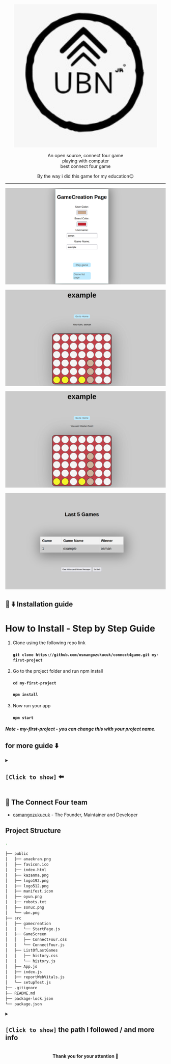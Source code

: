 <div align="center">
<img  width="450" height="450" src="public/ubn.jpeg" alt="ubn Logo">

An open source, connect four game<br />
playing with computer<br />
best connect four game

By the way i did this game for my education😉


---

![example](public/anaekran.png)

![example](public/oyun.png)

![example](public/kazanma.png)

![example](public/sonuc.png)


</div>




## 📜 ⬇️ Installation guide
# How to Install - Step by Step Guide
1. Clone using the following repo link
   #### `git clone https://github.com/osmangozukucuk/connect4game.git my-first-project`

2. Go to the project folder and run npm install
   #### `cd my-first-project`
   #### `npm install`

3. Now run your app
   #### `npm start`

##### Note - my-first-project - you can change this with your project name.

<div><h2>for more guide ⬇️</h2></div>


<details><summary>
    <h2><code>[Click to show]</code>  ⬅️ </h2>
  </summary>


# Reactjs Installation

Reactjs can be installed by using any of the following ways:

1. npx
2. npm
3. yarn
4. create-react-app

# 1. Using NPX
- it’s a package runner tool that comes with npm 5.2+
## npx create-react-app my-first-project

# 2. Using NPM
- it is available in npm 6+
## npm init react-app my-first-project

# 3. Using Yarn 
- it is available in Yarn 0.25+
## yarn create react-app my-first-project

After installing reactjs using any of the above method
Go to the your project folder and run your react app

### cd my-first-project
### npm start

Note: my-first-project is the name of your react app/project, you can change it as per your interest/requirement.

# 4. Using create-react-app

Step-1: First, install - Create React App.

For Windows:
## npm install -g create-react-app

For Linux and Mac:
## sudo npm install -g create-react-app

Step-2: Now, create your project.
## create-react-app my-first-project

Step-3: Now, start the your app/project.
//Go to your project folder & start your app.
## cd my-first-project
## npm start




# Getting Started with Create React App

This project was bootstrapped with [Create React App](https://github.com/facebook/create-react-app).

## Available Scripts

In the project directory, you can run:

### `npm start`

Runs the app in the development mode.\
Open [http://localhost:3000](http://localhost:3000) to view it in the browser.

The page will reload if you make edits.\
You will also see any lint errors in the console.

### `npm test`

Launches the test runner in the interactive watch mode.\
See the section about [running tests](https://facebook.github.io/create-react-app/docs/running-tests) for more information.

### `npm run build`

Builds the app for production to the `build` folder.\
It correctly bundles React in production mode and optimizes the build for the best performance.

The build is minified and the filenames include the hashes.\
Your app is ready to be deployed!

See the section about [deployment](https://facebook.github.io/create-react-app/docs/deployment) for more information.

### `npm run eject`

**Note: this is a one-way operation. Once you `eject`, you can’t go back!**

If you aren’t satisfied with the build tool and configuration choices, you can `eject` at any time. This command will remove the single build dependency from your project.

Instead, it will copy all the configuration files and the transitive dependencies (webpack, Babel, ESLint, etc) right into your project so you have full control over them. All of the commands except `eject` will still work, but they will point to the copied scripts so you can tweak them. At this point you’re on your own.

You don’t have to ever use `eject`. The curated feature set is suitable for small and middle deployments, and you shouldn’t feel obligated to use this feature. However we understand that this tool wouldn’t be useful if you couldn’t customize it when you are ready for it.

## Learn More

You can learn more in the [Create React App documentation](https://facebook.github.io/create-react-app/docs/getting-started).

To learn React, check out the [React documentation](https://reactjs.org/).

### Code Splitting

This section has moved here: [https://facebook.github.io/create-react-app/docs/code-splitting](https://facebook.github.io/create-react-app/docs/code-splitting)

### Analyzing the Bundle Size

This section has moved here: [https://facebook.github.io/create-react-app/docs/analyzing-the-bundle-size](https://facebook.github.io/create-react-app/docs/analyzing-the-bundle-size)

### Making a Progressive Web App

This section has moved here: [https://facebook.github.io/create-react-app/docs/making-a-progressive-web-app](https://facebook.github.io/create-react-app/docs/making-a-progressive-web-app)

### Advanced Configuration

This section has moved here: [https://facebook.github.io/create-react-app/docs/advanced-configuration](https://facebook.github.io/create-react-app/docs/advanced-configuration)

### Deployment

This section has moved here: [https://facebook.github.io/create-react-app/docs/deployment](https://facebook.github.io/create-react-app/docs/deployment)

### `npm run build` fails to minify

This section has moved here: [https://facebook.github.io/create-react-app/docs/troubleshooting#npm-run-build-fails-to-minify](https://facebook.github.io/create-react-app/docs/troubleshooting#npm-run-build-fails-to-minify)

</details>

## 👥 The Connect Four team

- [osmangozukucuk]([https://github.com/KRTirtho](https://github.com/osmangozukucuk)) - The Founder, Maintainer and Developer

## Project Structure 
```bash
.

├── public
│   ├── anaekran.png
│   ├── favicon.ico
│   ├── index.html
│   ├── kazanma.png
│   ├── logo192.png
│   ├── logo512.png
│   ├── manifest.icon
│   ├── oyun.png
│   ├── robots.txt
│   ├── sonuc.png
│   └── ubn.png
├── src
│   ├── gamecreation
│   │   └── StartPage.js
│   ├── GameScreen
│   │   ├── ConnectFour.css
│   │   └── ConnectFour.js
│   ├── ListOfLastGames
│   │   ├── history.css
│   │   └── history.js
│   ├── App.js
│   ├── index.js
│   ├── reportWebVitals.js
│   └── setupTest.js
├── .gitignore
├── README.md
├── package-lock.json 
└── package.json
```


<details>
  <summary>
    <h2><code>[Click to show]</code>  the path I followed / and more info </h2>
  </summary>
<h3>
  <br />
  1.I asked to chatgpt to make my game screen page

  2.I explained the rules

  3.I explained the cells, colors and wanted to follow mechanics

  4.I wanted to add some functions like: tie,win,lose and asked to chatgpt to make them
  
  5.I worked on it a bit and finished it
  
  6.I asked to make transition between pages to chatgpt
  
  7.I created my game list page and game creation page
  
  8.I started to doing game creation page i used local.storage for the choosing colors and printing the names
  
  9.After finishing the game creation page i asked to the chatgpt to do saving win, lose, tie functions to local.storage
  
  10.Then started the game list page i used local.storage again
  
  11.After completing these pages i started to doing styles and i getted a lot of help from chatgpt
  
  12.and finally I wrote this documentation.
  </h3>
</details>

<div align="center"><h4>Thank you for your attention 🙏</h4></div>

